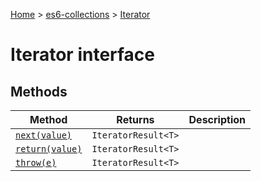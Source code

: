 [Home](./index) &gt; [es6-collections](./es6-collections.md) &gt; [Iterator](./es6-collections.iterator.md)

# Iterator interface

## Methods

|  Method | Returns | Description |
|  --- | --- | --- |
|  [`next(value)`](./es6-collections.iterator.next.md) | `IteratorResult<T>` |  |
|  [`return(value)`](./es6-collections.iterator.return.md) | `IteratorResult<T>` |  |
|  [`throw(e)`](./es6-collections.iterator.throw.md) | `IteratorResult<T>` |  |

